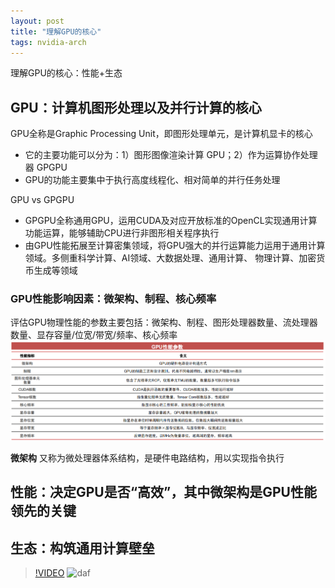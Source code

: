 ```yaml
---
layout: post
title: "理解GPU的核心"
tags: nvidia-arch
---
```


理解GPU的核心：性能+生态

## GPU：计算机图形处理以及并行计算的核心

GPU全称是Graphic Processing Unit，即图形处理单元，是计算机显卡的核心

- 它的主要功能可以分为：1）图形图像渲染计算 GPU；2）作为运算协作处理器 GPGPU
- GPU的功能主要集中于执行高度线程化、相对简单的并行任务处理

GPU vs GPGPU

- GPGPU全称通用GPU，运用CUDA及对应开放标准的OpenCL实现通用计算功能运算，能够辅助CPU进行非图形相关程序执行
- 由GPU性能拓展至计算密集领域，将GPU强大的并行运算能力运用于通用计算领域。多侧重科学计算、AI领域、大数据处理、通用计算、
物理计算、加密货币生成等领域

### GPU性能影响因素：微架构、制程、核心频率

评估GPU物理性能的参数主要包括：微架构、制程、图形处理器数量、流处理器数量、显存容量/位宽/带宽/频率、核心频率
![Image](/assets/snip-images/2023-05-08_191932.png)

**微架构**
又称为微处理器体系结构，是硬件电路结构，用以实现指令执行

## 性能：决定GPU是否“高效”，其中微架构是GPU性能领先的关键

## 生态：构筑通用计算壁垒

>[!VIDEO](https://video.tv.adobe.com/v/29770/?quality=12)
![daf](https://www.youtube.com/watch?v=Ptk_1Dc2iPY)
